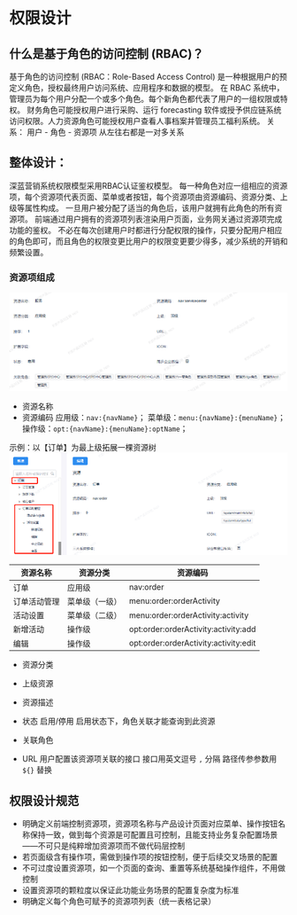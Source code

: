 # 权限设计

## 什么是基于角色的访问控制 (RBAC)？
基于角色的访问控制 (RBAC：Role-Based Access Control) 是一种根据用户的预定义角色，授权最终用户访问系统、应用程序和数据的模型。
在 RBAC 系统中，管理员为每个用户分配一个或多个角色。每个新角色都代表了用户的一组权限或特权。
财务角色可能授权用户进行采购、运行 forecasting 软件或授予供应链系统访问权限。人力资源角色可能授权用户查看人事档案并管理员工福利系统。
关系：
用户 - 角色 - 资源项
从左往右都是一对多关系

## 整体设计：
深蓝营销系统权限模型采用RBAC认证鉴权模型。
每一种角色对应一组相应的资源项，每个资源项代表页面、菜单或者按钮，每个资源项由资源编码、资源分类、上级等属性构成。
一旦用户被分配了适当的角色后，该用户就拥有此角色的所有资源项。
前端通过用户拥有的资源项列表渲染用户页面，业务网关通过资源项完成功能的鉴权。
不必在每次创建用户时都进行分配权限的操作，只要分配用户相应的角色即可，而且角色的权限变更比用户的权限变更要少得多，减少系统的开销和频繁设置。

### 资源项组成
![alt text](./img/权限设计/resource.png)

- 资源名称
- 资源编码
应用级：`nav:{navName}`；
菜单级：`menu:{navName}:{menuName}`；
操作级：`opt:{navName}:{menuName}:optName`；

示例：以【订单】为最上级拓展一棵资源树
![img](./img/权限设计/example.png)

| 资源名称 | 资源分类 | 资源编码 |
| --- | --- | --- |
| 订单 | 应用级 | nav:order |
| 订单活动管理 | 菜单级（一级）| menu:order:orderActivity |
| 活动设置 | 菜单级（二级）| menu:order:orderActivity:activity |
| 新增活动 | 操作级 | opt:order:orderActivity:activity:add |
| 编辑 | 操作级 | opt:order:orderActivity:activity:edit |

- 资源分类
- 上级资源
- 资源描述
- 状态 启用/停用
启用状态下，角色关联才能查询到此资源

- 关联角色

- URL
用户配置该资源项关联的接口
接口用英文逗号 `,` 分隔
路径传参参数用 `${}` 替换

## 权限设计规范
- 明确定义前端控制资源项，资源项名称与产品设计页面对应菜单、操作按钮名称保持一致，做到每个资源是可配置且可控制，且能支持业务复杂配置场景——不可只是纯粹增加资源项而不做代码层控制
- 若页面级含有操作项，需做到操作项的按钮控制，便于后续交叉场景的配置
- 不可过度设置资源项，如一个页面的查询、重置等系统基础操作组件，不用做控制
- 设置资源项的颗粒度以保证此功能业务场景的配置复杂度为标准
- 明确定义每个角色可赋予的资源项列表（统一表格记录）

